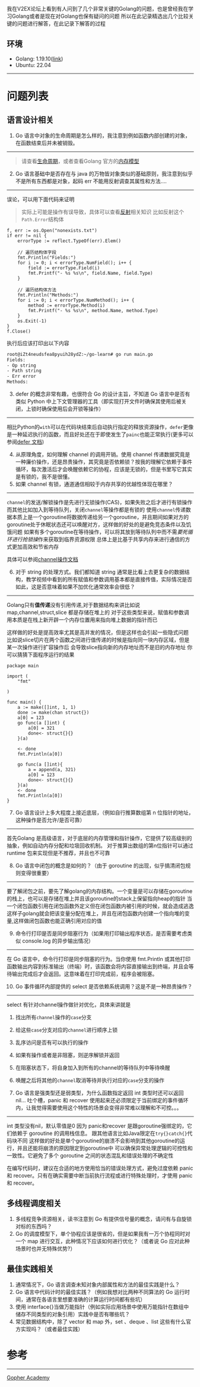 我在V2EX论坛上看到有人问到了几个非常关键的Golang的问题，也是曾经我在学习Golang或者是现在对Golang也保有疑问的问题
所以在此记录精选出几个比较关键的问题进行解答，在此记录下解答的过程

## 环境
* Golang: 1.19.10([link](https://github.com/golang/go/archive/refs/tags/go1.19.10.zip))
* Ubuntu: 22.04

---

# 问题列表

## 语言设计相关
1. Go 语言中对象的生命周期是怎么样的，我注意到例如函数内部创建的对象，在函数结束后并未被销毁。
---

> 请查看[生命周期](./Live%20Cycle.md)，或者查看Golang 官方的[内存模型](https://go.dev/ref/mem)

2. Go 语言基础中是否存在与 java 的万物皆对象类似的基础原则，我注意到似乎不是所有东西都是对象，起码 err 不能用反射调查其属性和方法....
---

误论，可以用下面代码来证明

> 实际上可能是操作有误导致，具体可以查看[反射](./Reflect.md)相关知识
比如反射这个`Path.Error`结构体

```golang
f, err := os.Open("nonexists.txt")
if err != nil {
	errorType := reflect.TypeOf(err).Elem()

	// 遍历结构体字段
	fmt.Println("Fields:")
	for i := 0; i < errorType.NumField(); i++ {
		field := errorType.Field(i)
		fmt.Printf("- %s %s\n", field.Name, field.Type)
	}

	// 遍历结构体方法
	fmt.Println("Methods:")
	for i := 0; i < errorType.NumMethod(); i++ {
		method := errorType.Method(i)
		fmt.Printf("- %s %s\n", method.Name, method.Type)
	}
	os.Exit(-1)
}
f.Close()
```
执行后应该打印出以下内容
```bash
root@iZt4neudsfea8pyuih28ydZ:~/go-learn# go run main.go 
Fields:
- Op string
- Path string
- Err error
Methods:
```

3. defer 的概念非常有趣，也很符合 Go 的设计主旨，不知道 Go 语言中是否有类似 Python 中上下文管理器的工具（即实现打开文件时确保其使用后被关闭，上锁时确保使用后会开锁等操作）
---

相比Python的`with`可以在代码块结束后自动执行指定的释放资源操作，`defer`更像是一种延迟执行的函数，而且好处还在于即使发生了`painc`也能正常执行(更多可以参阅[defer 文档](./defer.md))


4. 从原理角度，如何理解 channel 的调用开销。使用 channel 传递数据究竟是一种廉价操作，还是昂贵操作，其究竟是否依赖锁？按我的理解它依赖于事件循环，每次激活后才会唤醒依赖它的协程，应该是无锁的，但是书里写它其实是有锁的，我不是很懂。
5. 如果 channel 有锁，通道通信相较于内存共享的优越性体现在哪里？
---

`channel`的发送/解锁操作是先进行无锁操作(CAS)，如果失败之后才进行有锁操作
而其他比如加入到等待队列，关闭`channel`等操作都是有锁的
使用`channel`传递数据本质上是一个goroutine将数据传递给另一个goroutine，并且期间如果对方的goroutine处于休眠状态还可以唤醒对方，这样做的好处的是避免竞态条件以及饥饿问题
如果有多个goroutine在等待操作，可以将其放到等待队列中而不需*要死循环进行抢锁操*作来获取到临界资源权限
总体上是比基于共享内存来进行通信的方式更加高效和节省内存

具体可以参阅[channel操作文档](./channel.md)


6. 对于 string 的处理方式。我们都知道 string 通常是比看上去更复杂的数据结构，教学视频中看到的所有赋值和参数调用基本都是直接传值，实际情况是否如此，这是否意味着如果不加优化通常效率会很低？
---

Golang只有**值传递**没有引用传递,对于数据结构来讲比如说 map,channel,struct,slice 都是存储在堆上的
对于这些类型来说，赋值和参数调用本质是在栈上新开辟一个内存位置用来指向堆上数据的指针而已

这样做的好处是提高效率尤其是高并发的情况，但是这样也会引起一些隐式问题
比如说slice切片在两个函数之间进行值传递的时候是指向同一块内存区域，但是某一次操作进行扩容操作后
会导致slice指向新的内存地址而不是旧的内存地址
你可以猜猜下面程序运行的结果
```golang
package main

import (
	"fmt"

)

func main() {
	a := make([]int, 1, 1)
	done := make(chan struct{})
	a[0] = 123
	go func(a []int) {
		a[0] = 321
		done<- struct{}{}
	}(a)
	
	<- done
	fmt.Println(a[0])

	go func(a []int){
		a = append(a, 321)
		a[0] = 123
		done<- struct{}{}
	}(a)
	<- done
	fmt.Println(a[0])
}
```

7. Go 语言设计上多大程度上接近底层，（例如自行推算数组第 n 位指针的地址，这种操作是否允许/是否可靠）
---

首先Golang 是高级语言，对于底层的内存管理和指针操作，它提供了较高级别的抽象，例如自动内存分配和垃圾回收机制。
对于推算出数组的第n位指针可以通过 runtime 包来实现但是不推荐，并且也不可靠

8. Go 语言中闭包的概念是如何的？（由于 goroutine 的出现，似乎搞清闭包规则变得很重要）
---

要了解闭包之前，要先了解golang的内存结构。一个变量是可以存储在goroutine的栈上，也可以是存储在堆上并且该goroutine的stack上保留指向heap的指针
当一个闭包函数引用在闭包函数外定义但在闭包函数内被引用的时候，就会造成逃逸
这样子golang就会把该变量分配在堆上，并且在闭包函数内创建一个指向堆的变量,这样做闭包函数也能正确引用对应的值


9. 命令行打印是否是同步阻塞行为（如果用打印输出程序状态，是否需要考虑类似 console.log 的异步输出情况）
---

在 Go 语言中，命令行打印是同步阻塞的行为。当你使用 fmt.Println 或其他打印函数输出内容到标准输出（终端）时，该函数会将内容直接输出到终端，并且会等待输出完成后才会返回。这意味着在打印完成前，程序会被阻塞。

10. Go 事件循环内部提供的 select 是否依赖系统调用？这是不是一种昂贵操作？
---

select 有针对channel操作做针对优化，具体来讲就是
1. 找出所有`channel`操作的`case`分支
2. 给这些`case`分支对应的`channel`进行顺序上锁
3. 乱序访问是否有可以执行的操作
4. 如果有操作或者是非阻塞，则逆序解锁并返回
5. 在阻塞状态下，将自身加入到所有的channel的等待队列中等待唤醒
6. 唤醒之后将其他的`channel`取消等待并执行对应的`case`分支的操作


11. Go 语言是强类型还是弱类型，为什么函数指定返回 int 类型时还可以返回 nil...
吐个槽，panic 和 recover 使用起来还必须限定于当前绑定的事件循环内，让我觉得需要使用这个特性的场景会变得非常难以理解和不可控。。。
---

int 类型没有nil，默认零值是0
因为 panic和recover 是跟goroutine强绑定的，它们依赖于 goroutine 的调用栈信息。
跟其他语言比如Java限定在`try{}catch{}`代码块不同
这样做的好处是单个goroutine的崩溃不会影响到其他goroutine的运行，并且还能将崩溃的原因限定到goroutine中
可以确保异常处理逻辑的可控性和一致性。它避免了多个 goroutine 之间的状态混乱和错误处理的不确定性

在编写代码时，建议在合适的地方使用恰当的错误处理方式，避免过度依赖 panic 和 recover。只有在确实需要中断当前执行流程或进行特殊处理时，才使用 panic 和 recover。


## 多线程调度相关

1. 多线程竞争资源相关，读书注意到 Go 有提供信号量的概念，请问有与自旋锁对标的东西吗？
2. Go 的调度模型下，单个协程应该是很省的，但是如果我有一万个协程同时对一个 map 进行交互，此种情况下应该如何进行优化？（或者说 Go 应对此种场景时也并无特殊优势?）

## 最佳实践相关
1. 通常情况下，Go 语言调查未知对象内部属性和方法的最佳实践是什么？
2. Go 语言中代码计时的最佳实践？（例如我想对比两种不同算法的 Go 运行时间，通常在各语言里想要准确的计算运行时间都有些坑）
3. 使用 interface{}当做万能指针（例如实际应用场景中使用万能指针在数组中储存不同类型的对象引用）实践中是否有哪些坑？
4. 常见数据结构中，除了 vector 和 map 外，set 、deque 、list 这些有什么官方实现吗？（或者最佳实践）




# 参考
---

[Gopher Academy](https://www.youtube.com/@GopherAcademy/videos)